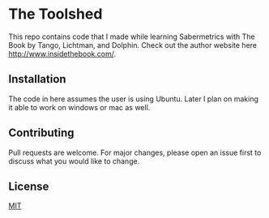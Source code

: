 # The Toolshed

This repo contains code that I made while learning Sabermetrics with The Book by Tango, Lichtman, and Dolphin. Check out the author website here http://www.insidethebook.com/.

## Installation

The code in here assumes the user is using Ubuntu. Later I plan on making it able to work on windows or mac as well.

## Contributing
Pull requests are welcome. For major changes, please open an issue first to discuss what you would like to change.

## License
[MIT](https://choosealicense.com/licenses/mit/)